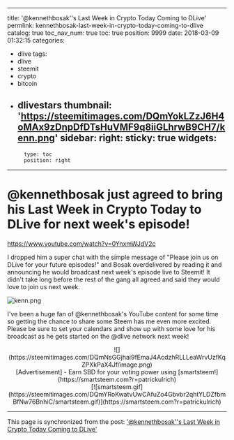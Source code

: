 
---
title: '@kennethbosak''s Last Week in Crypto Today Coming to DLive'
permlink: kennethbosak-last-week-in-crypto-today-coming-to-dlive
catalog: true
toc_nav_num: true
toc: true
position: 9999
date: 2018-03-09 01:32:15
categories:
- dlive
tags:
- dlive
- steemit
- crypto
- bitcoin
- dlivestars
thumbnail: 'https://steemitimages.com/DQmYokLZzJ6H4oMAx9zDnpDfDTsHuVMF9q8iiGLhrwB9CH7/kenn.png'
sidebar:
    right:
        sticky: true
widgets:
    -
        type: toc
        position: right
---


# @kennethbosak just agreed to bring his Last Week in Crypto Today to DLive for next week's episode!

https://www.youtube.com/watch?v=0YnxmWJdV2c

I dropped him a super chat with the simple message of "Please join us on DLive for your future episodes!" and Bosak overdelivered by reading it and announcing he would broadcast next week's episode live to Steemit! It didn't take long before the rest of the gang all agreed and said they would love to join us next week.

![kenn.png](https://steemitimages.com/DQmYokLZzJ6H4oMAx9zDnpDfDTsHuVMF9q8iiGLhrwB9CH7/kenn.png)

I've been a huge fan of @kennethbosak's YouTube content for some time so getting the chance to share some Steem has me even more excited. Please be sure to set your calendars and show up with some love for his broadcast as he gets started on the @dlive network next week!

<center>![](https://steemitimages.com/DQmNsGGjhai9fEmaJ4AcdzhRLLLeaWrvUzfKqZPXkPaX4Jf/image.png)</center>

<center>[Advertisement] - Earn SBD for your voting power using [smartsteem!](https://smartsteem.com?r=patrickulrich)<br>[![smartsteem.gif](https://steemitimages.com/DQmYRoKwatvUwCAfuZo4Gbvbr2qhtYLDZfbmBfNw76BnhiC/smartsteem.gif)](https://smartsteem.com?r=patrickulrich)</center>

- - -

This page is synchronized from the post: ['@kennethbosak''s Last Week in Crypto Today Coming to DLive'](https://steemit.com/@patrickulrich/kennethbosak-last-week-in-crypto-today-coming-to-dlive)

